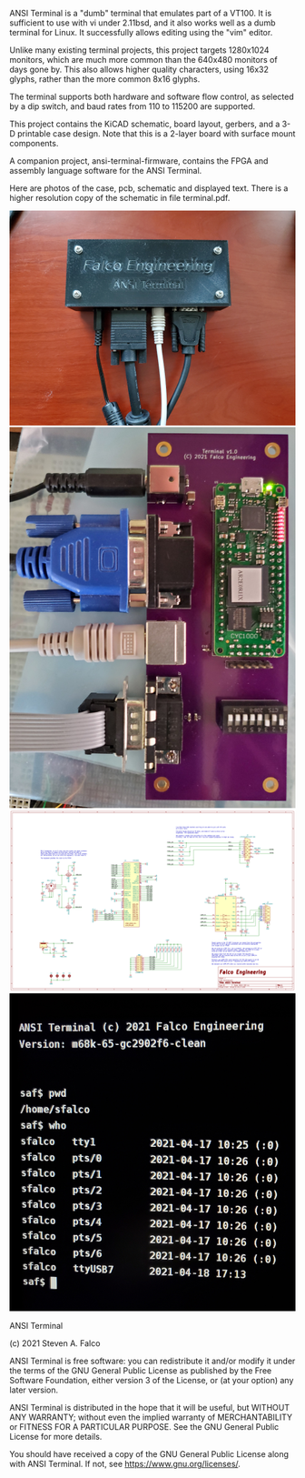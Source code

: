 ANSI Terminal is a "dumb" terminal that emulates part of a VT100.  It is sufficient to use with vi under 2.11bsd, and it also works well as a dumb terminal for Linux.  It successfully allows editing using the "vim" editor.

Unlike many existing terminal projects, this project targets 1280x1024 monitors, which are much more common than the 640x480 monitors of days gone by.  This also allows higher quality characters, using 16x32 glyphs, rather than the more common 8x16 glyphs.

The terminal supports both hardware and software flow control, as selected by a dip switch, and baud rates from 110 to 115200 are supported.

This project contains the KiCAD schematic, board layout, gerbers, and a 3-D printable case design.  Note that this is a 2-layer board with surface mount components.

A companion project, ansi-terminal-firmware, contains the FPGA and assembly language software for the ANSI Terminal.

Here are photos of the case, pcb, schematic and displayed text.  There is a higher resolution copy of the schematic in file terminal.pdf.

<img src="screenshots/hardware.jpg" >

<img src="screenshots/pcb.jpg" >

<img src="screenshots/schematic.png" >

<img src="screenshots/display.jpg" >

ANSI Terminal

(c) 2021 Steven A. Falco

ANSI Terminal is free software: you can redistribute it and/or modify
it under the terms of the GNU General Public License as published by
the Free Software Foundation, either version 3 of the License, or
(at your option) any later version.

ANSI Terminal is distributed in the hope that it will be useful,
but WITHOUT ANY WARRANTY; without even the implied warranty of
MERCHANTABILITY or FITNESS FOR A PARTICULAR PURPOSE.  See the
GNU General Public License for more details.

You should have received a copy of the GNU General Public License
along with ANSI Terminal.  If not, see <https://www.gnu.org/licenses/>.
